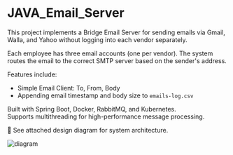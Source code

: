 # JAVA_Email_Server

This project implements a Bridge Email Server for sending emails via Gmail, Walla, and Yahoo without logging into each vendor separately.

Each employee has three email accounts (one per vendor). The system routes the email to the correct SMTP server based on the sender's address.

Features include:  
- Simple Email Client: To, From, Body 
- Appending email timestamp and body size to `emails-log.csv`  

Built with Spring Boot, Docker, RabbitMQ, and Kubernetes.  
Supports multithreading for high-performance message processing.  

📌 See attached design diagram for system architecture.



![diagram](https://github.com/user-attachments/assets/35845fa6-3e62-4de2-9d2b-75920ee3fdd2)
